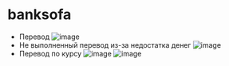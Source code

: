 # banksofa
- Перевод
![image](https://github.com/user-attachments/assets/35f85135-c454-414e-82f7-3d6dcbe42b91)
- Не выполненный перевод из-за недостатка денег
  ![image](https://github.com/user-attachments/assets/82d4f8bc-a103-4f3d-a99e-4357896470db)
- Перевод по курсу
  ![image](https://github.com/user-attachments/assets/54efdda3-8803-4a6b-9aec-7a761e8daa6f)
  ![image](https://github.com/user-attachments/assets/d8a874ae-5874-490f-b0af-b97fb40bfe2a)

